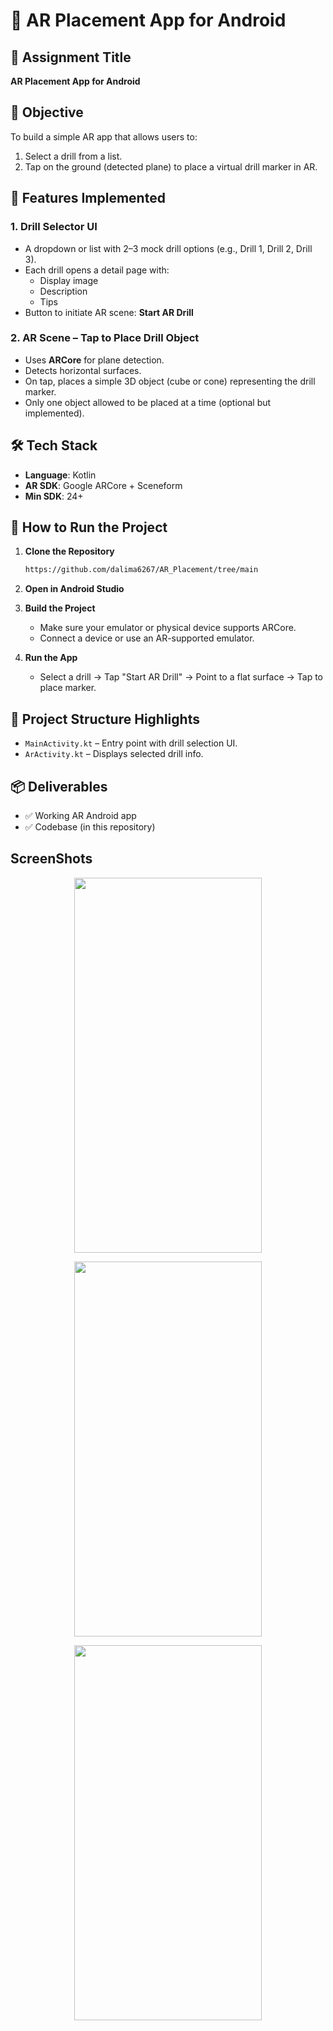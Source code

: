 # 🔧 AR Placement App for Android

## 🎯 Assignment Title  
**AR Placement App for Android**

## 📌 Objective  
To build a simple AR app that allows users to:  
1. Select a drill from a list.  
2. Tap on the ground (detected plane) to place a virtual drill marker in AR.

## 🧱 Features Implemented

### 1. Drill Selector UI  
- A dropdown or list with 2–3 mock drill options (e.g., Drill 1, Drill 2, Drill 3).  
- Each drill opens a detail page with:
  - Display image  
  - Description  
  - Tips  
- Button to initiate AR scene: **Start AR Drill**

### 2. AR Scene – Tap to Place Drill Object  
- Uses **ARCore** for plane detection.  
- Detects horizontal surfaces.  
- On tap, places a simple 3D object (cube or cone) representing the drill marker.  
- Only one object allowed to be placed at a time (optional but implemented).

## 🛠 Tech Stack  
- **Language**: Kotlin  
- **AR SDK**: Google ARCore + Sceneform  
- **Min SDK**: 24+

## 🚀 How to Run the Project

1. **Clone the Repository**  
   ```bash
   https://github.com/dalima6267/AR_Placement/tree/main
   ```

2. **Open in Android Studio**

3. **Build the Project**  
   - Make sure your emulator or physical device supports ARCore.  
   - Connect a device or use an AR-supported emulator.

4. **Run the App**  
   - Select a drill → Tap "Start AR Drill" → Point to a flat surface → Tap to place marker.

## 📁 Project Structure Highlights
- `MainActivity.kt` – Entry point with drill selection UI.  
- `ArActivity.kt` – Displays selected drill info.  

## 📦 Deliverables  
- ✅ Working AR Android app  
- ✅ Codebase (in this repository)  

## ScreenShots

<p align="center">
    <img src="https://github.com/user-attachments/assets/780ed4eb-c190-4d57-b3ac-0b88bc749bbe"  width="300" height="600">
  </p>
  <p align="center">
    <img src="https://github.com/user-attachments/assets/fa9f65d8-d502-4233-8ded-e9781ba353a1"  width="300" height="600">
  </p>
    <p align="center">
<img src="https://github.com/user-attachments/assets/2fa35cb3-8666-48b6-9f23-e8cb2ea46efa"  width="300" height="600">
  </p>
